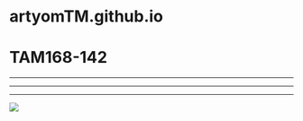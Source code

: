 # artyomTM.github.io
# TAM168-142
***
***
***
[![](https://mermaid.ink/img/pako:eNpVj0tqw0AMQK8y0WoMcQ7gRUvSyWeTVbwpzKJDrMRD_MOfRQmBNpscJ13UpR9IryDfKJrUmwoJicdDQntY5xFCANvSFLEIlc4Ex1gu7MATvn83kWFsK8EZjpdPlbh5I-9Pm7DhiwdJ5-5ELX3RN70J-qULvdMPgw_67I4OtN0L12t35H65ee1o8G-JkirvgXJ3p_Ixb3owdWAmE7vDnswcmUtTFAlW9x4MIcUyNTbiT_ZO0VDHmKKGgMfIlDsNOjuwZ5o6Xz1nawjqssEhNEVkalTW8GMpBBuTVHi4AiWYZYc?type=png)](https://mermaid.live/edit#pako:eNpVj0tqw0AMQK8y0WoMcQ7gRUvSyWeTVbwpzKJDrMRD_MOfRQmBNpscJ13UpR9IryDfKJrUmwoJicdDQntY5xFCANvSFLEIlc4Ex1gu7MATvn83kWFsK8EZjpdPlbh5I-9Pm7DhiwdJ5-5ELX3RN70J-qULvdMPgw_67I4OtN0L12t35H65ee1o8G-JkirvgXJ3p_Ixb3owdWAmE7vDnswcmUtTFAlW9x4MIcUyNTbiT_ZO0VDHmKKGgMfIlDsNOjuwZ5o6Xz1nawjqssEhNEVkalTW8GMpBBuTVHi4AiWYZYc)
